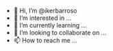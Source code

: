 - 👋 Hi, I’m @ikerbarroso
- 👀 I’m interested in ...
- 🌱 I’m currently learning ...
- 💞️ I’m looking to collaborate on ...
- 📫 How to reach me ...

<!---
ikerbarroso/ikerbarroso is a ✨ special ✨ repository because its `README.md` (this file) appears on your GitHub profile.
You can click the Preview link to take a look at your changes.
--->
